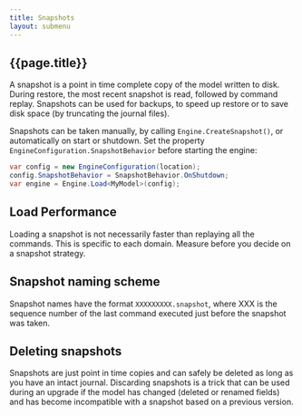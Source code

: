 ```yaml
---
title: Snapshots
layout: submenu
---
```

## {{page.title}}
A snapshot is a point in time complete copy of the model written to disk. During restore, the most recent snapshot is read, followed by command replay. Snapshots can be used for backups, to speed up restore or to save disk space (by truncating the journal files).

Snapshots can be taken manually, by calling `Engine.CreateSnapshot()`, or automatically on start or shutdown. Set the property `EngineConfiguration.SnapshotBehavior` before starting the engine:
```csharp
var config = new EngineConfiguration(location);
config.SnapshotBehavior = SnapshotBehavior.OnShutdown;
var engine = Engine.Load<MyModel>(config);
```

## Load Performance
Loading a snapshot is not necessarily faster than replaying all the commands. This is specific to each domain.  Measure before you decide on a snapshot strategy.

## Snapshot naming scheme
Snapshot names have the format `XXXXXXXXX.snapshot`, where XXX is the sequence number of the last command executed just before the snapshot was taken.

## Deleting snapshots
Snapshots are just point in time copies and can safely be deleted as long as you have an intact journal. Discarding snapshots is a trick that can be used during an upgrade if the model has changed (deleted or renamed fields) and has become incompatible with a snapshot based on a previous version.
